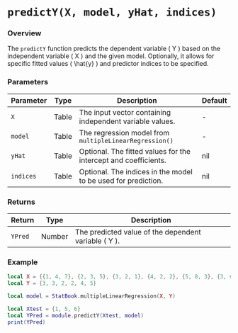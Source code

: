 # `predictY(X, model, yHat, indices)`

### Overview

The `predictY` function predicts the dependent variable \( Y \) based on the independent variable \( X \) and the given model. Optionally, it allows for specific fitted values \( \hat{y} \) and predictor indices to be specified.

### Parameters

| Parameter  | Type  | Description                                                           | Default  |
|------------|-------|-----------------------------------------------------------------------|----------|
| `X`        | Table | The input vector containing independent variable values.               | -        |
| `model`    | Table | The regression model from `multipleLinearRegression()` | -       |
| `yHat`     | Table | Optional. The fitted values for the intercept and coefficients.        | nil      |
| `indices`  | Table | Optional. The indices in the model to be used for prediction.          | nil      |

### Returns

| Return     | Type    | Description                                                        |
|------------|---------|--------------------------------------------------------------------|
| `YPred`    | Number  | The predicted value of the dependent variable \( Y \).             |

### Example

```lua
local X = {{1, 4, 7}, {2, 3, 5}, {3, 2, 1}, {4, 2, 2}, {5, 8, 3}, {3, 6, 2}}
local Y = {3, 3, 2, 2, 4, 5}

local model = StatBook.multipleLinearRegression(X, Y)

local Xtest = {1, 5, 6}
local YPred = module.predictY(Xtest, model)
print(YPred) 
```




